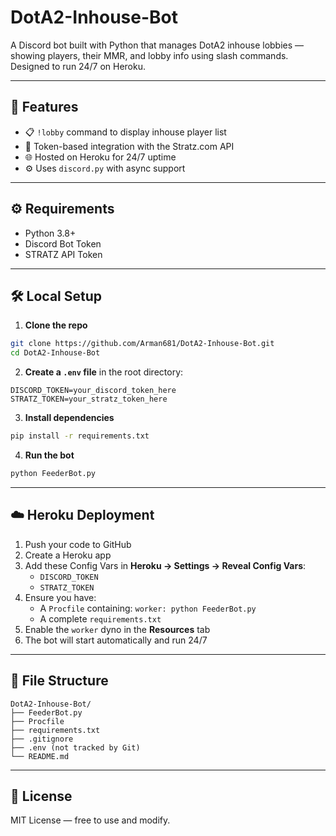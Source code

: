# DotA2-Inhouse-Bot

A Discord bot built with Python that manages DotA2 inhouse lobbies — showing players, their MMR, and lobby info using slash commands. Designed to run 24/7 on Heroku.

---

## 🚀 Features

- 📋 `!lobby` command to display inhouse player list
- 🔐 Token-based integration with the Stratz.com API
- 🌐 Hosted on Heroku for 24/7 uptime
- ⚙️ Uses `discord.py` with async support

---

## ⚙️ Requirements

- Python 3.8+
- Discord Bot Token
- STRATZ API Token

---

## 🛠️ Local Setup

1. **Clone the repo**

```bash
git clone https://github.com/Arman681/DotA2-Inhouse-Bot.git
cd DotA2-Inhouse-Bot
```

2. **Create a `.env` file** in the root directory:

```
DISCORD_TOKEN=your_discord_token_here
STRATZ_TOKEN=your_stratz_token_here
```

3. **Install dependencies**

```bash
pip install -r requirements.txt
```

4. **Run the bot**

```bash
python FeederBot.py
```

---

## ☁️ Heroku Deployment

1. Push your code to GitHub
2. Create a Heroku app
3. Add these Config Vars in **Heroku → Settings → Reveal Config Vars**:
   - `DISCORD_TOKEN`
   - `STRATZ_TOKEN`
4. Ensure you have:
   - A `Procfile` containing: `worker: python FeederBot.py`
   - A complete `requirements.txt`
5. Enable the `worker` dyno in the **Resources** tab
6. The bot will start automatically and run 24/7

---

## 📂 File Structure

```
DotA2-Inhouse-Bot/
├── FeederBot.py
├── Procfile
├── requirements.txt
├── .gitignore
├── .env (not tracked by Git)
└── README.md
```

---

## 🧾 License

MIT License — free to use and modify.
